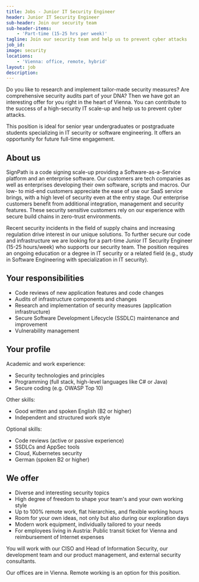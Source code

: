 ```yaml
---
title: Jobs - Junior IT Security Engineer
header: Junior IT Security Engineer
sub-header: Join our security team
sub-header-items:
    - 'Part-time (15-25 hrs per week)'
tagline: Join our security team and help us to prevent cyber attacks
job_id:
image: security
locations: 
    - 'Vienna: office, remote, hybrid'
layout: job
description:
--- 
```


Do you like to research and implement tailor-made security measures? Are comprehensive security audits part of your DNA? Then we have got an interesting offer for you right in the heart of Vienna. You can contribute to the success of a high-security IT scale-up and help us to prevent cyber attacks.

This position is ideal for senior year undergraduates or postgraduate students specializing in IT security or software engineering. It offers an opportunity for future full-time engagement.

## About us

SignPath is a code signing scale-up providing a Software-as-a-Service platform and an enterprise software. Our customers are tech companies as well as enterprises developing their own software, scripts and macros. Our low- to mid-end customers appreciate the ease of use our SaaS service brings, with a high level of security even at the entry stage. Our enterprise customers benefit from additional integration, management and security features. These security sensitive customers rely on our experience with secure build chains in zero-trust environments.

Recent security incidents in the field of supply chains and increasing regulation drive interest in our unique solutions. To further secure our code and infrastructure we are looking for a part-time Junior IT Security Engineer (15-25 hours/week) who supports our security team. The position requires an ongoing education or a degree in IT security or a related field (e.g., study in Software Engineering with specialization in IT security).

## Your responsibilities

* Code reviews of new application features and code changes
* Audits of infrastructure components and changes
* Research and implementation of security measures (application infrastructure)
* Secure Software Development Lifecycle (SSDLC) maintenance and improvement
* Vulnerability management

## Your profile

Academic and work experience:
* Security technologies and principles
* Programming (full stack, high-level languages like C# or Java)
* Secure coding (e.g. OWASP Top 10)

Other skills:
* Good written and spoken English (B2 or higher)
* Independent and structured work style

Optional skills:
* Code reviews (active or passive experience)
* SSDLCs and AppSec tools
* Cloud, Kubernetes security 
* German (spoken B2 or higher)

## We offer

* Diverse and interesting security topics
* High degree of freedom to shape your team's and your own working style
* Up to 100% remote work, flat hierarchies, and flexible working hours
* Room for your own ideas, not only but also during our exploration days
* Modern work equipment, individually tailored to your needs
* For employees living in Austria: Public transit ticket for Vienna and reimbursement of Internet expenses 

You will work with our CISO and Head of Information Security, our development team and our product management, and external security consultants.

Our offices are in Vienna. Remote working is an option for this position.
